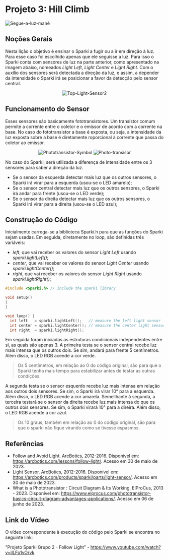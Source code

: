 # Projeto 3: Hill Climb

![Segue-a-luz-mané](https://github.com/lara-unb/Fundamentos_Robotica_Grupo_2_Sparki/assets/130604394/1010dc98-408f-4b8d-8cca-aa7b56c5c089)

## Noções Gerais

Nesta lição o objetivo é ensinar o Sparki a fugir ou a ir em direção à luz. Para esse caso foi escolhido apenas que ele seguisse a luz. Para isso o Sparki conta com sensores de luz na parte anterior, como apresentado na imagem abaixo, nomeados *Light Left*, *Light Center* e *Light Right*. Com o auxílio dos sensores será detectada a direção da luz, e assim, a depender da intensidade o Sparki irá se posicionar a favor da detecção pelo sensor central.

<div align="center">

![Top-Light-Sensor2](https://github.com/lara-unb/Fundamentos_Robotica_Grupo_2_Sparki/assets/130604394/1c2a6e5a-1202-46eb-8a09-2d3d5e772b24)

</div>
  
## Funcionamento do Sensor

Esses sensores são basicamente fototransistores. Um transistor comum permite a corrente entre o coletor e o emissor de acordo com a corrente na base. No caso do fototransistor a base é exposta, ou seja, a intensidade da luz exposta sobre a base é diretamente roporcional à corrente que passa do coletor ao emissor. 

<div align="center">

  ![Phototransistor-Symbol](https://github.com/lara-unb/Fundamentos_Robotica_Grupo_2_Sparki/assets/130604394/a5a14778-8fca-4a37-9f4d-92c371566951) ![Photo-transisor](https://github.com/lara-unb/Fundamentos_Robotica_Grupo_2_Sparki/assets/130604394/0930542c-838f-41f2-b13e-b52ff898ae9b)

</div>

No caso do Sparki, será utilizada a diferença de intensidade entre os 3 sensores para saber a direção da luz. 

- Se o sensor da esquerda detectar mais luz que os outros sensores, o Sparki irá virar para a esquerda (usou-se o LED amarelo);
- Se o sensor central detectar mais luz que os outros sensores, o Sparki irá andar para frente (usou-se o LED verde);
- Se o sensor da direita detectar mais luz que os outros sensores, o Sparki irá virar para a direita (usou-se o LED azul);

## Construção do Código

Inicialmente carrega-se a biblioteca Sparki.h para que as funções do Sparki sejam usadas. Em seguida, diretamente no loop, são definidas três variáveis: 

- *left*, que vai receber os valores do sensor *Light Left* usando *sparki.lightLeft()*;
- *center*, que vai receber os valores do sensor *Light Center* usando *sparki.lightCenter()*;
- *right*, que vai receber os valores do sensor *Light Right* usando *sparki.lightRight()*;

```C++
#include <Sparki.h> // include the sparki library

void setup() 
{
}

void loop() {
  int left   = sparki.lightLeft();   // measure the left light sensor
  int center = sparki.lightCenter(); // measure the center light sensor
  int right  = sparki.lightRight();
```

Em seguida foram iniciadas as estruturas condicionais independentes entre si, as quais são apenas 3. A primeira testa se o sensor central recebe luz mais intensa que os outros dois. Se sim, andará para frente 5 centímetros. Além disso, o LED RGB acende a cor verde.
> Os 5 centímetros, em relação ao 0 do código original, são para que o Sparki tenha mais tempo para estabilizar antes de testar as outras condições.

A segunda testa se o sensor esquerdo recebe luz mais intensa em relação aos outros dois sensores. Se sim, o Sparki irá virar 10° para a esquerda. Além disso, o LED RGB acende a cor amarela. Semellhante à segunda, a terceira testará se o sensor da direita recebe luz mais intensa do que os outros dois sensores. Se sim, o Sparki virará 10° para a direira. Além disso, o LED RGB acende a cor azul.
> Os 10 graus, também em relação ao 0 do código original, são para que o sparki não fique virando como se tivesse espasmos.

## Referências

- Follow and Avoid Light. ArcBotics, 2012-2016. Disponível em: https://arcbotics.com/lessons/follow-light/. Acesso em 30 de maio de 2023.
- Light Sensor. ArcBotics, 2012-2016. Disponível em: https://arcbotics.com/products/sparki/parts/light-sensor/. Acesso em 30 de maio de 2023.
- What is a Phototransistor : Circuit Diagram & Its Working. ElProCus, 2013 - 2023. Disponível em: https://www.elprocus.com/phototransistor-basics-circuit-diagram-advantages-applications/. Acesso em 06 de junho de 2023.

## Link do Vídeo

O vídeo correspondente à execução do código pelo Sparki se encontra no seguinte link:

"Projeto Sparki Grupo 2 - Follow Light" - https://www.youtube.com/watch?v=ilLFo1vOrvk
